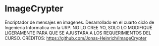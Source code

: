 # ImageCrypter
Encriptador de mensajes en imagenes. Desarrollado en el cuarto ciclo de Ingenieria Informatica en la URP.
NO LO CREE YO, SOLO LO MODIFIQUÉ LIGERAMENTE PARA QUE SE AJUSTARA A LOS REQUERIMIENTOS DEL CURSO.
CRÉDITOS: https://github.com/Jonas-Heinrich/ImageCrypter

